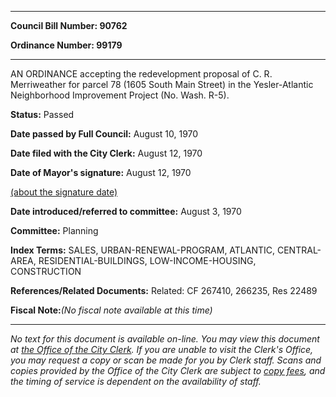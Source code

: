 

********

**Council Bill Number: 90762**
   
**Ordinance Number: 99179**
********

 AN ORDINANCE accepting the redevelopment proposal of C. R. Merriweather for parcel 78 (1605 South Main Street) in the Yesler-Atlantic Neighborhood Improvement Project (No. Wash. R-5).

**Status:** Passed
   
**Date passed by Full Council:** August 10, 1970
   
**Date filed with the City Clerk:** August 12, 1970
   
**Date of Mayor's signature:** August 12, 1970
   
[(about the signature date)](/~public/approvaldate.htm)
   
   
   
**Date introduced/referred to committee:** August 3, 1970
   
**Committee:** Planning
   
   
**Index Terms:** SALES, URBAN-RENEWAL-PROGRAM, ATLANTIC, CENTRAL-AREA, RESIDENTIAL-BUILDINGS, LOW-INCOME-HOUSING, CONSTRUCTION

**References/Related Documents:** Related: CF 267410, 266235, Res 22489

**Fiscal Note:**_(No fiscal note available at this time)_
********

_No text for this document is available on-line. You may view this document at [the Office of the City Clerk](http://www.seattle.gov/leg/clerk/contactUs.htm). If you are unable to visit the Clerk's Office, you may request a copy or scan be made for you by Clerk staff. Scans and copies provided by the Office of the City Clerk are subject to [copy fees](http://clerk.seattle.gov/~public/clerkfees.htm), and the timing of service is dependent on the availability of staff._

